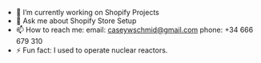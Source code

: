- 🔭 I’m currently working on Shopify Projects
- 💬 Ask me about Shopify Store Setup
- 📫 How to reach me: 
          email: caseywschmid@gmail.com
          phone: +34 666 679 310
- ⚡ Fun fact: I used to operate nuclear reactors.
